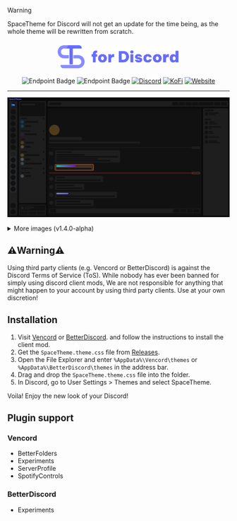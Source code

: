 > [!WARNING]
> SpaceTheme for Discord will not get an update for the time being, as the whole theme will be rewritten from scratch.

<div align="center">
<h3><img height="52" src="./_assets/img/logo.png"></h3>

![Endpoint Badge](https://img.shields.io/github/downloads/SpaceTheme/Discord/total?style=for-the-badge&labelColor=%23111111&color=%231e1e1e)
![Endpoint Badge](https://img.shields.io/endpoint?url=https%3A%2F%2Floc-counter.onrender.com%2F%3Frepo%3DSpaceTheme%2FDiscord%26branch%3Dmain&style=for-the-badge&label=Lines%20of%20Code&labelColor=%23111111&color=%231e1e1e)
[![Discord](https://img.shields.io/badge/discord-black?style=for-the-badge&logo=discord&logoColor=%23ffffff&labelColor=%235865F2&color=%235865F2)](https://discord.spacetheme.de)
[![KoFi](https://img.shields.io/badge/kofi-dark?style=for-the-badge&logo=kofi&logoColor=%23fff&labelColor=%23ff5e5b&color=%23ff5e5b)](https://kofi.spacetheme.de)
[![Website](https://img.shields.io/badge/website-back?style=for-the-badge&logo=googlechrome&logoColor=%23ffffff&labelColor=%23111111&color=%23111111)](https://spacetheme.de)
<hr>
</div>

![Preview](./_assets/img/preview.png)
<details>
    <summary>More images (v1.4.0-alpha)</summary>

|  Chat  |  Settings (currently disabled)  |
|  :---:  |  :---:  |
|  ![Preview](./_assets/img/preview.png)  |  ![Preview](./_assets/img/preview.png)  |
|  **Custom Channel Icons**  |  **Custom Gradient Username**  |
|  ![Preview](./_assets/img/channelIcons.png)  |  ![Preview](./_assets/img/gradientUsername.png)  |
|   **Custom Userbadges (currently not working)**  |
|  ![Preview](./_assets/img/placeholder.png)  |
</details>

## ⚠️Warning⚠️
Using third party clients (e.g. Vencord or BetterDiscord) is against the Discord Terms of Service (ToS). While nobody has ever been banned for simply using discord client mods, We are not responsible for anything that might happen to your account by using third party clients. Use at your own discretion!

## Installation
1. Visit [Vencord](https://vencord.dev/) or [BetterDiscord](https://betterdiscord.app/). and follow the instructions to install the client mod.
1. Get the `SpaceTheme.theme.css` file from [Releases](https://github.com/SpaceTheme/Discord/releases).
1. Open the File Explorer and enter `%AppData%\Vencord\themes` or `%AppData%\BetterDiscord\themes` in the address bar.
1. Drag and drop the `SpaceTheme.theme.css` file into the folder.
1. In Discord, go to User Settings > Themes and select SpaceTheme.

Voila! Enjoy the new look of your Discord!

## Plugin support
### Vencord
  - BetterFolders
  - Experiments
  - ServerProfile
  - SpotifyControls
### BetterDiscord
  - Experiments
